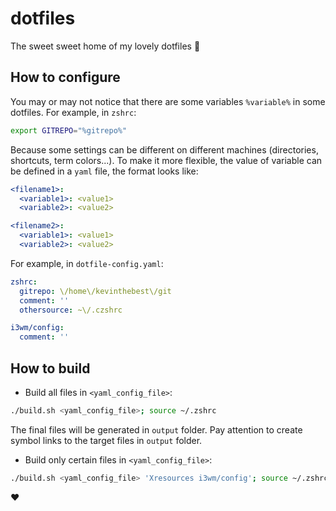 # dotfiles

The sweet sweet home of my lovely dotfiles :honey_pot:

## How to configure

You may or may not notice that there are some variables `%variable%` in some dotfiles. For example, in `zshrc`:

```bash
export GITREPO="%gitrepo%"
```

Because some settings can be different on different machines (directories, shortcuts, term colors...). To make it more flexible, the value of variable can be defined in a `yaml` file, the format looks like:

```yaml
<filename1>:
  <variable1>: <value1>
  <variable2>: <value2>

<filename2>:
  <variable1>: <value1>
  <variable2>: <value2>
```

For example, in `dotfile-config.yaml`:

```yaml
zshrc:
  gitrepo: \/home\/kevinthebest\/git
  comment: ''
  othersource: ~\/.czshrc

i3wm/config:
  comment: ''
```

## How to build

- Build all files in `<yaml_config_file>`:

```bash
./build.sh <yaml_config_file>; source ~/.zshrc
```

The final files will be generated in `output` folder. Pay attention to create symbol links to the target files in `output` folder.

- Build only certain files in `<yaml_config_file>`:

```bash
./build.sh <yaml_config_file> 'Xresources i3wm/config'; source ~/.zshrc
```

:heart:
